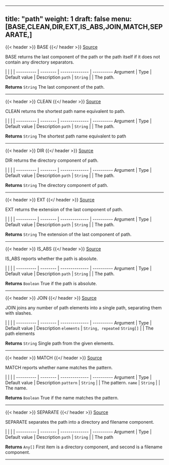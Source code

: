 

---
title: "path"
weight: 1
draft: false
menu: [BASE,CLEAN,DIR,EXT,IS_ABS,JOIN,MATCH,SEPARATE,]
---



{{< header >}}
BASE
{{</ header >}}
[Source](https://github.com/MontFerret/ferret/tree/master/pkg/stdlib/path/base.go#L14)

BASE returns the last component of the path or the path itself if it does not contain any directory separators.

|          |          |                |
---------- | -------- | -------------- | ----------
Argument   | Type     | Default value  | Description
`path` | `String`  |  | The path.


**Returns** `String` The last component of the path.
- - - -


{{< header >}}
CLEAN
{{</ header >}}
[Source](https://github.com/MontFerret/ferret/tree/master/pkg/stdlib/path/clean.go#L14)

CLEAN returns the shortest path name equivalent to path.

|          |          |                |
---------- | -------- | -------------- | ----------
Argument   | Type     | Default value  | Description
`path` | `String`  |  | The path.


**Returns** `String` The shortest path name equivalent to path
- - - -


{{< header >}}
DIR
{{</ header >}}
[Source](https://github.com/MontFerret/ferret/tree/master/pkg/stdlib/path/dir.go#L14)

DIR returns the directory component of path.

|          |          |                |
---------- | -------- | -------------- | ----------
Argument   | Type     | Default value  | Description
`path` | `String`  |  | The path.


**Returns** `String` The directory component of path.
- - - -


{{< header >}}
EXT
{{</ header >}}
[Source](https://github.com/MontFerret/ferret/tree/master/pkg/stdlib/path/ext.go#L14)

EXT returns the extension of the last component of path.

|          |          |                |
---------- | -------- | -------------- | ----------
Argument   | Type     | Default value  | Description
`path` | `String`  |  | The path.


**Returns** `String` The extension of the last component of path.
- - - -


{{< header >}}
IS_ABS
{{</ header >}}
[Source](https://github.com/MontFerret/ferret/tree/master/pkg/stdlib/path/is_abs.go#L14)

IS_ABS reports whether the path is absolute.

|          |          |                |
---------- | -------- | -------------- | ----------
Argument   | Type     | Default value  | Description
`path` | `String`  |  | The path.


**Returns** `Boolean` True if the path is absolute.
- - - -


{{< header >}}
JOIN
{{</ header >}}
[Source](https://github.com/MontFerret/ferret/tree/master/pkg/stdlib/path/join.go#L14)

JOIN joins any number of path elements into a single path, separating them with slashes.

|          |          |                |
---------- | -------- | -------------- | ----------
Argument   | Type     | Default value  | Description
`elements` | `String, repeated` `String[]`  |  | The path elements


**Returns** `String` Single path from the given elements.
- - - -


{{< header >}}
MATCH
{{</ header >}}
[Source](https://github.com/MontFerret/ferret/tree/master/pkg/stdlib/path/match.go#L15)

MATCH reports whether name matches the pattern.

|          |          |                |
---------- | -------- | -------------- | ----------
Argument   | Type     | Default value  | Description
`pattern` | `String`  |  | The pattern.
`name` | `String`  |  | The name.


**Returns** `Boolean` True if the name matches the pattern.
- - - -


{{< header >}}
SEPARATE
{{</ header >}}
[Source](https://github.com/MontFerret/ferret/tree/master/pkg/stdlib/path/separate.go#L14)

SEPARATE separates the path into a directory and filename component.

|          |          |                |
---------- | -------- | -------------- | ----------
Argument   | Type     | Default value  | Description
`path` | `String`  |  | The path


**Returns** `Any[]` First item is a directory component, and second is a filename component.
- - - -
